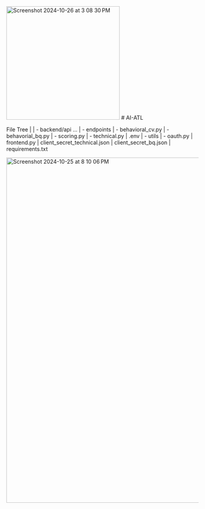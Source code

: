 <img width="297" alt="Screenshot 2024-10-26 at 3 08 30 PM" src="https://github.com/user-attachments/assets/5a6ea129-b7f6-4602-84ef-15287656b504">
# AI-ATL

File Tree
|
| - backend/api ...
  | - endpoints
    | - behavioral_cv.py
    | - behavorial_bq.py
    | - scoring.py
    | - technical.py
    | .env
  | - utils
    | - oauth.py
| frontend.py
| client_secret_technical.json
| client_secret_bq.json
| requirements.txt








<img width="904" alt="Screenshot 2024-10-25 at 8 10 06 PM" src="https://github.com/user-attachments/assets/c309c18b-c4b0-45bb-ba0d-19e137d97d0f">
